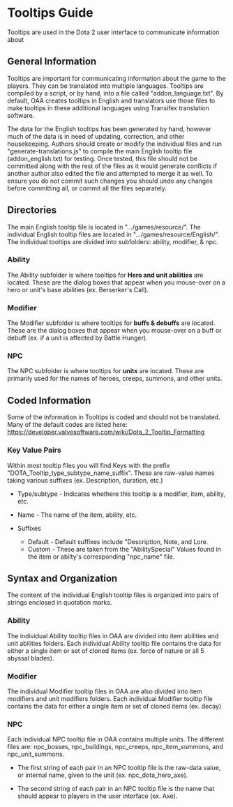 # Tooltips Guide

Tooltips are used in the Dota 2 user interface to communicate information about 

## General Information

Tooltips are important for communicating information about the game to the players. They can be translated into multiple languages. Tooltips are compiled by a script, or by hand, into a file called "addon_language.txt". By default, OAA creates tooltips in English and translators use those files to make tooltips in these additional languages using Transifex translation software.

The data for the English tooltips has been generated by hand, however much of the data is in need of updating, correction, and other housekeeping. Authors should create or modify the individual files and run "generate-translations.js" to compile the main English tooltip file (addon_english.txt) for testing. Once tested, this file should not be committed along with the rest of the files as it would generate conflicts if another author also edited the file and attempted to merge it as well. To ensure you do not commit such changes you should undo any changes before committing all, or commit all the files separately.

## Directories

The main English tooltip file is located in ".../games/resource/". 
The individual English tooltip files are located in ".../games/resource/English/". The individual tooltips are divided into subfolders: ability, modifier, & npc.

### Ability

The Ability subfolder is where tooltips for **Hero and unit abilities** are located. These are the dialog boxes that appear when you mouse-over on a hero or unit's base abilities (ex. Berserker's Call).

### Modifier

The Modifier subfolder is where tooltips for **buffs & debuffs** are located. These are the dialog boxes that appear when you mouse-over on a buff or debuff (ex. if a unit is affected by Battle Hunger).

### NPC

The NPC subfolder is where tooltips for **units** are located. These are primarily used for the names of heroes, creeps, summons, and other units.

## Coded Information

Some of the information in Tooltips is coded and should not be translated. Many of the default codes are listed here: https://developer.valvesoftware.com/wiki/Dota_2_Tooltip_Formatting

### Key Value Pairs

Within most tooltip files you will find Keys with the prefix "DOTA_Tooltip_type_subtype_name_suffix". These are raw-value names taking various suffixes (ex. Description, duration, etc.)

- Type/subtype - Indicates whethere this tooltip is a modifier, item, ability, etc.

- Name - The name of the item, ability, etc.

- Suffixes
  - Default - Default suffixes include "Description, Note, and Lore.
  - Custom - These are taken from the "AbilitySpecial" Values found in the item or abilty's corresponding "npc_name" file.

## Syntax and Organization

The content of the individual English tooltip files is organized into pairs of strings enclosed in quotation marks. 

### Ability

The individual Ability tooltip files in OAA are divided into item abilities and unit abilities folders. Each individual Ability tooltip file contains the data for either a single item or set of cloned items (ex. force of nature or all 5 abyssal blades).

### Modifier

The individual Modifier tooltip files in OAA are also divided into item modifiers and unit modifiers folders. Each individual Modifier tooltip file contains the data for either a single item or set of cloned items (ex. decay)

### NPC

Each individual NPC tooltip file in OAA contains multiple units. The different files are: npc_bosses, npc_buildings, npc_creeps, npc_item_summons, and npc_unit_summons.

- The first string of each pair in an NPC tooltip file is the raw-data value, or internal name, given to the unit (ex. npc_dota_hero_axe).

- The second string of each pair in an NPC tooltip file is the name that should appear to players in the user interface (ex. Axe).

